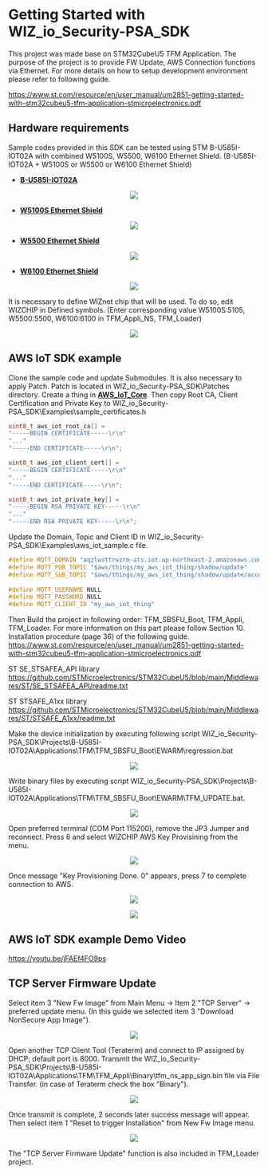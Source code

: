 # Getting Started with WIZ_io_Security-PSA_SDK

This project was made base on STM32CubeU5 TFM Application. The purpose of the project is to provide FW Update, AWS Connection functions via Ethernet.
For more details on how to setup development environment please refer to following guide.

https://www.st.com/resource/en/user_manual/um2851-getting-started-with-stm32cubeu5-tfm-application-stmicroelectronics.pdf

<a name="hardware_requirements"></a>
## Hardware requirements

Sample codes provided in this SDK can be tested using STM B-U585I-IOT02A with combined W5100S, W5500, W6100 Ethernet Shield. (B-U585I-IOT02A + W5100S or W5500 or W6100 Ethernet Shield)

- [**B-U585I-IOT02A**][link-B-U585I-IOT02A]

<p align="center"><img src="https://www.st.com/bin/ecommerce/api/image.PF271412.en.feature-description-include-personalized-no-cpn-large.jpg"></p>

- [**W5100S Ethernet Shield**][link-w5100s_ethernet_shield]

<p align="center"><img src="https://docs.wiznet.io/assets/images/w5100s_ethernet_shield1-cbe9613f8321ce40886355abedf64b69.png"></p>

- [**W5500 Ethernet Shield**][link-w5500_ethernet_shield]

<p align="center"><img src="https://docs.wiznet.io/assets/images/w5500_main_picture2-503b66733a318af37eb0874700a279b8.png"></p>

- [**W6100 Ethernet Shield**][link-w6100_ethernet_shield]

<p align="center"><img src="https://docs.wiznet.io/assets/images/w6100_ethernet_sheild-1f11e290c5fc7d5b42e4b7c6f168a36b.png"></p>

It is necessary to define WIZnet chip that will be used. To do so, edit WIZCHIP in Defined symbols. (Enter corresponding value W5100S:5105, W5500:5500, W6100:6100 in TFM_Appli_NS, TFM_Loader)

<p align="center"><img src="https://github.com/Wiznet/WIZ_io_Security-PSA_SDK/blob/main/Static/Images/WIZCHIP_Select.png"></p>

<a name="aws_iot_sdk_example"></a>
## AWS IoT SDK example

Clone the sample code and update Submodules. It is also necessary to apply Patch.
Patch is located in WIZ_io_Security-PSA_SDK\Patches directory.
Create a thing in [**AWS_IoT_Core**][link-aws-iot-core]. Then copy Root CA, Client Certification and Private Key to WIZ_io_Security-PSA_SDK\Examples\sample_certificates.h

```cpp
uint8_t aws_iot_root_ca[] =
"-----BEGIN CERTIFICATE-----\r\n"
"..."
"-----END CERTIFICATE-----\r\n";

uint8_t aws_iot_client_cert[] =
"-----BEGIN CERTIFICATE-----\r\n"
"..."
"-----END CERTIFICATE-----\r\n";

uint8_t aws_iot_private_key[] =
"-----BEGIN RSA PRIVATE KEY-----\r\n"
"..."
"-----END RSA PRIVATE KEY-----\r\n";
```

Update the Domain, Topic and Client ID in WIZ_io_Security-PSA_SDK\Examples\aws_iot_sample.c file.

```cpp
#define MQTT_DOMAIN "aqzlwsttrwzrm-ats.iot.ap-northeast-2.amazonaws.com"
#define MQTT_PUB_TOPIC "$aws/things/my_aws_iot_thing/shadow/update"
#define MQTT_SUB_TOPIC "$aws/things/my_aws_iot_thing/shadow/update/accepted"
 
#define MQTT_USERNAME NULL
#define MQTT_PASSWORD NULL
#define MQTT_CLIENT_ID "my_aws_iot_thing"
```

Then Build the project in following order: TFM_SBSFU_Boot, TFM_Appli, TFM_Loader. For more information on this part please follow Section 10. Installation procedure (page 36) of the following guide.
https://www.st.com/resource/en/user_manual/um2851-getting-started-with-stm32cubeu5-tfm-application-stmicroelectronics.pdf

ST SE_STSAFEA_API library
https://github.com/STMicroelectronics/STM32CubeU5/blob/main/Middlewares/ST/SE_STSAFEA_API/readme.txt

ST STSAFE_A1xx library
https://github.com/STMicroelectronics/STM32CubeU5/blob/main/Middlewares/ST/STSAFE_A1xx/readme.txt


Make the device initialization by executing following script WIZ_io_Security-PSA_SDK\Projects\B-U585I-IOT02A\Applications\TFM\TFM_SBSFU_Boot\EWARM\regression.bat
<p align="center"><img src="https://github.com/Wiznet/WIZ_io_Security-PSA_SDK/blob/main/Static/Images/regression.bat_img.png"></p>

Write binary files by executing script WIZ_io_Security-PSA_SDK\Projects\B-U585I-IOT02A\Applications\TFM\TFM_SBSFU_Boot\EWARM\TFM_UPDATE.bat.
<p align="center"><img src="https://github.com/Wiznet/WIZ_io_Security-PSA_SDK/blob/main/Static/Images/TFM_UPDATE.bat_img.png"></p>

Open preferred terminal (COM Port 115200), remove the JP3 Jumper and reconnect.
Press 6 and select WIZCHIP AWS Key Provisining from the menu.
<p align="center"><img src="https://github.com/Wiznet/WIZ_io_Security-PSA_SDK/blob/main/Static/Images/Main_Menu_img.png"></p>

Once message "Key Provisioning Done. 0" appears, press 7 to complete connection to AWS.
<p align="center"><img src="https://github.com/Wiznet/WIZ_io_Security-PSA_SDK/blob/main/Static/Images/Key_Provisioning_Done.png"></p>
<p align="center"><img src="https://github.com/Wiznet/WIZ_io_Security-PSA_SDK/blob/main/Static/Images/Running_AWS.png"></p>

<a name="AWS IoT SDK example Demo Video"></a>
## AWS IoT SDK example Demo Video
https://youtu.be/jFAEf4FO9ps


<a name="TCP Server Firmware Update"></a>
## TCP Server Firmware Update

Select item 3 "New Fw Image" from Main Menu -> Item 2 "TCP Server" -> preferred update menu. (In this guide we selected item 3 "Download NonSecure App Image").
<p align="center"><img src="https://github.com/Wiznet/WIZ_io_Security-PSA_SDK/blob/main/Static/Images/Select_TCP_FW_Update.png"></p>


Open another TCP Client Tool (Teraterm) and connect to IP assigned by DHCP; default port is 8000.
Transmit the WIZ_io_Security-PSA_SDK\Projects\B-U585I-IOT02A\Applications\TFM\TFM_Appli\Binary\tfm_ns_app_sign.bin file via File Transfer. (in case of Teraterm check the box "Binary").
<p align="center"><img src="https://github.com/Wiznet/WIZ_io_Security-PSA_SDK/blob/main/Static/Images/Select_Bin_File.png"></p>

Once transmit is complete, 2 seconds later success message will appear. Then select item 1 "Reset to trigger Installation" from New Fw Image menu.
<p align="center"><img src="https://github.com/Wiznet/WIZ_io_Security-PSA_SDK/blob/main/Static/Images/Reset_to_Trigger.png"></p>

The "TCP Server Firmware Update" function is also included in TFM_Loader project.

<!--
Link
-->

[link-aws-iot-core]: https://aws.amazon.com/iot-core/?nc1=h_ls
[link-B-U585I-IOT02A]: https://www.st.com/en/evaluation-tools/b-u585i-iot02a.html
[link-w5100s_ethernet_shield]: https://docs.wiznet.io/Product/Open-Source-Hardware/w5100s_mkr_ethernet_shield
[link-w5500_ethernet_shield]: https://docs.wiznet.io/Product/Open-Source-Hardware/w5500_ethernet_shield
[link-w6100_ethernet_shield]: https://docs.wiznet.io/Product/Open-Source-Hardware/w6100_mkr_ethernet_shield
